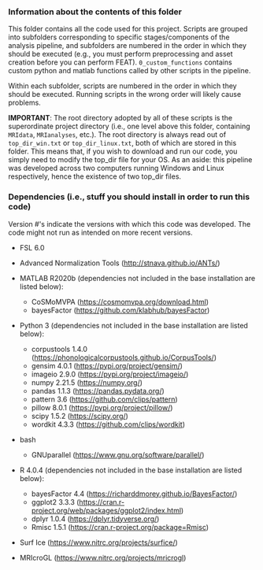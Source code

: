 ### Information about the contents of this folder
This folder contains all the code used for this project. Scripts are grouped into subfolders corresponding to specific stages/components of the analysis pipeline, and subfolders are numbered in the order in which they should be executed (e.g., you must perform preprocessing and asset creation before you can perform FEAT). `0_custom_functions` contains custom python and matlab functions called by other scripts in the pipeline. 

Within each subfolder, scripts are numbered in the order in which they should be executed. Running scripts in the wrong order will likely cause problems.

**IMPORTANT**: The root directory adopted by all of these scripts is the superordinate project directory (i.e., one level above this folder, containing `MRIdata`, `MRIanalyses`, etc.). The root directory is always read out of `top_dir_win.txt` or `top_dir_linux.txt`, both of which are stored in this folder. This means that, if you wish to download and run our code, you simply need to modify the top_dir file for your OS. As an aside: this pipeline was developed across two computers running Windows and Linux respectively, hence the existence of two top_dir files.

### Dependencies (i.e., stuff you should install in order to run this code)
Version #'s indicate the versions with which this code was developed. The code might not run as intended on more recent versions.

- FSL 6.0
- Advanced Normalization Tools (http://stnava.github.io/ANTs/)
- MATLAB R2020b (dependencies not included in the base installation are listed below):
  - CoSMoMVPA (https://cosmomvpa.org/download.html)
  - bayesFactor (https://github.com/klabhub/bayesFactor)
    
- Python 3 (dependencies not included in the base installation are listed below):
  - corpustools 1.4.0 (https://phonologicalcorpustools.github.io/CorpusTools/)
  - gensim 4.0.1 (https://pypi.org/project/gensim/)
  - imageio 2.9.0 (https://pypi.org/project/imageio/)
  - numpy 2.21.5 (https://numpy.org/)
  - pandas 1.1.3 (https://pandas.pydata.org/)
  - pattern 3.6 (https://github.com/clips/pattern)
  - pillow 8.0.1 (https://pypi.org/project/pillow/)
  - scipy 1.5.2 (https://scipy.org/)
  - wordkit 4.3.3 (https://github.com/clips/wordkit)
    
- bash
  - GNUparallel (https://www.gnu.org/software/parallel/)
 
- R 4.0.4 (dependencies not included in the base installation are listed below):
  - bayesFactor 4.4 (https://richarddmorey.github.io/BayesFactor/)
  - ggplot2 3.3.3 (https://cran.r-project.org/web/packages/ggplot2/index.html)
  - dplyr 1.0.4 (https://dplyr.tidyverse.org/)
  - Rmisc 1.5.1 (https://cran.r-project.org/package=Rmisc)
 
- Surf Ice (https://www.nitrc.org/projects/surfice/)
- MRIcroGL (https://www.nitrc.org/projects/mricrogl)
